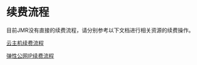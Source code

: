 # 续费流程

目前JMR没有直接的续费流程，请分别参考以下文档进行相关资源的续费操作。

[云主机续费流程](../../../Elastic-Compute/Virtual-Machines/Pricing/renew-Process.md)

[弹性公网IP续费流程](../../../Networking/Elastic-IP/Pricing/Renew-Process.md)
